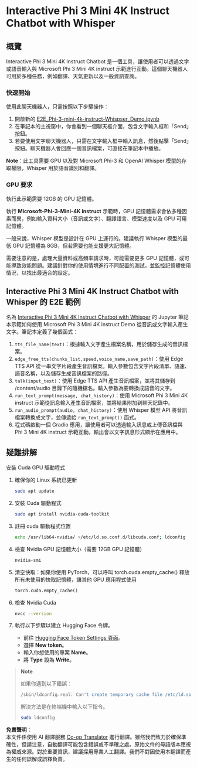 <!--
CO_OP_TRANSLATOR_METADATA:
{
  "original_hash": "006e8cf75211d3297f24e1b22e38955f",
  "translation_date": "2025-07-17T02:14:38+00:00",
  "source_file": "md/02.Application/01.TextAndChat/Phi3/E2E_Phi-3-mini_with_whisper.md",
  "language_code": "mo"
}
-->
# Interactive Phi 3 Mini 4K Instruct Chatbot with Whisper

## 概覽

Interactive Phi 3 Mini 4K Instruct Chatbot 是一個工具，讓使用者可以透過文字或語音輸入與 Microsoft Phi 3 Mini 4K instruct 示範進行互動。這個聊天機器人可用於多種任務，例如翻譯、天氣更新以及一般資訊查詢。

### 快速開始

使用此聊天機器人，只需按照以下步驟操作：

1. 開啟新的 [E2E_Phi-3-mini-4k-instruct-Whispser_Demo.ipynb](https://github.com/microsoft/Phi-3CookBook/blob/main/code/06.E2E/E2E_Phi-3-mini-4k-instruct-Whispser_Demo.ipynb)
2. 在筆記本的主視窗中，你會看到一個聊天框介面，包含文字輸入框和「Send」按鈕。
3. 若要使用文字聊天機器人，只需在文字輸入框中輸入訊息，然後點擊「Send」按鈕。聊天機器人會回應一個音訊檔案，可直接在筆記本中播放。

**Note**：此工具需要 GPU 以及對 Microsoft Phi-3 和 OpenAI Whisper 模型的存取權限，Whisper 用於語音識別和翻譯。

### GPU 要求

執行此示範需要 12GB 的 GPU 記憶體。

執行 **Microsoft-Phi-3-Mini-4K instruct** 示範時，GPU 記憶體需求會依多種因素而異，例如輸入資料大小（音訊或文字）、翻譯語言、模型速度以及 GPU 可用記憶體。

一般來說，Whisper 模型是設計在 GPU 上運行的。建議執行 Whisper 模型的最低 GPU 記憶體為 8GB，但若需要也能支援更大記憶體。

需要注意的是，處理大量資料或高頻率請求時，可能需要更多 GPU 記憶體，或可能導致效能問題。建議針對你的使用情境進行不同配置的測試，並監控記憶體使用情況，以找出最適合的設定。

## Interactive Phi 3 Mini 4K Instruct Chatbot with Whisper 的 E2E 範例

名為 [Interactive Phi 3 Mini 4K Instruct Chatbot with Whisper](https://github.com/microsoft/Phi-3CookBook/blob/main/code/06.E2E/E2E_Phi-3-mini-4k-instruct-Whispser_Demo.ipynb) 的 Jupyter 筆記本示範如何使用 Microsoft Phi 3 Mini 4K instruct Demo 從音訊或文字輸入產生文字。筆記本定義了幾個函式：

1. `tts_file_name(text)`：根據輸入文字產生檔案名稱，用於儲存生成的音訊檔案。
1. `edge_free_tts(chunks_list,speed,voice_name,save_path)`：使用 Edge TTS API 從一串文字片段產生音訊檔案。輸入參數包含文字片段清單、語速、語音名稱，以及儲存生成音訊檔案的路徑。
1. `talk(input_text)`：使用 Edge TTS API 產生音訊檔案，並將其儲存到 /content/audio 目錄下的隨機檔名。輸入參數為要轉換成語音的文字。
1. `run_text_prompt(message, chat_history)`：使用 Microsoft Phi 3 Mini 4K instruct 示範從訊息輸入產生音訊檔案，並將結果附加到聊天記錄中。
1. `run_audio_prompt(audio, chat_history)`：使用 Whisper 模型 API 將音訊檔案轉換成文字，並傳遞給 `run_text_prompt()` 函式。
1. 程式碼啟動一個 Gradio 應用，讓使用者可以透過輸入訊息或上傳音訊檔與 Phi 3 Mini 4K instruct 示範互動。輸出會以文字訊息形式顯示在應用中。

## 疑難排解

安裝 Cuda GPU 驅動程式

1. 確保你的 Linux 系統已更新

    ```bash
    sudo apt update
    ```

1. 安裝 Cuda 驅動程式

    ```bash
    sudo apt install nvidia-cuda-toolkit
    ```

1. 註冊 cuda 驅動程式位置

    ```bash
    echo /usr/lib64-nvidia/ >/etc/ld.so.conf.d/libcuda.conf; ldconfig
    ```

1. 檢查 Nvidia GPU 記憶體大小（需要 12GB GPU 記憶體）

    ```bash
    nvidia-smi
    ```

1. 清空快取：如果你使用 PyTorch，可以呼叫 torch.cuda.empty_cache() 釋放所有未使用的快取記憶體，讓其他 GPU 應用程式使用

    ```python
    torch.cuda.empty_cache() 
    ```

1. 檢查 Nvidia Cuda

    ```bash
    nvcc --version
    ```

1. 執行以下步驟以建立 Hugging Face 令牌。

    - 前往 [Hugging Face Token Settings 頁面](https://huggingface.co/settings/tokens?WT.mc_id=aiml-137032-kinfeylo)。
    - 選擇 **New token**。
    - 輸入你想使用的專案 **Name**。
    - 將 **Type** 設為 **Write**。

> **Note**
>
> 如果你遇到以下錯誤：
>
> ```bash
> /sbin/ldconfig.real: Can't create temporary cache file /etc/ld.so.cache~: Permission denied 
> ```
>
> 解決方法是在終端機中輸入以下指令。
>
> ```bash
> sudo ldconfig
> ```

**免責聲明**：  
本文件係使用 AI 翻譯服務 [Co-op Translator](https://github.com/Azure/co-op-translator) 進行翻譯。雖然我們致力於確保準確性，但請注意，自動翻譯可能包含錯誤或不準確之處。原始文件的母語版本應視為權威來源。對於重要資訊，建議採用專業人工翻譯。我們不對因使用本翻譯而產生的任何誤解或誤釋負責。